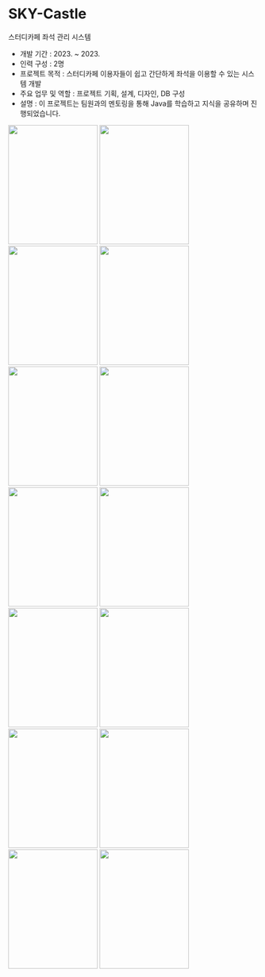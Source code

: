 # SKY-Castle
<div>스터디카페 좌석 관리 시스템</div>
<div>
  <ul>
    <li>개발 기간 : 2023. ~ 2023.</li>
    <li>인력 구성 : 2명</li>
    <li>프로젝트 목적 : 스터디카페 이용자들이 쉽고 간단하게 좌석을 이용할 수 있는 시스템 개발</li>
    <li>주요 업무 및 역할 : 프로젝트 기획, 설계, 디자인, DB 구성</li>
    <li>설명 : 이 프로젝트는 팀원과의 멘토링을 통해 Java를 학습하고 지식을 공유하며 진행되었습니다.</li>
  </ul>
</div>
<img src="https://github.com/sehy0803/2023JavaSwingProject/assets/80893236/94c4cd65-7856-4637-a054-d7fc072e2ff9" width="180" height="240"/>
<img src="https://github.com/sehy0803/2023JavaSwingProject/assets/80893236/94c4cd65-7856-4637-a054-d7fc072e2ff9" width="180" height="240"/>
<img src="https://github.com/sehy0803/2023JavaSwingProject/assets/80893236/e3b920ee-4cf9-48f2-ad77-89e0bc680698" width="180" height="240"/>
<img src="https://github.com/sehy0803/2023JavaSwingProject/assets/80893236/4ac3b9bc-e9fb-49d4-802b-f00bbd0eb6be" width="180" height="240"/>
<img src="https://github.com/sehy0803/2023JavaSwingProject/assets/80893236/1d2c1fc3-5a65-468c-97b1-9e4a5bae3e2e" width="180" height="240"/>
<img src="https://github.com/sehy0803/2023JavaSwingProject/assets/80893236/a0a4d47e-87b6-4f44-b427-e2bc3ab59298" width="180" height="240"/>
<img src="https://github.com/sehy0803/2023JavaSwingProject/assets/80893236/c0b48107-9e1b-4c70-9a2e-d98ff2723869" width="180" height="240"/>
<img src="https://github.com/sehy0803/2023JavaSwingProject/assets/80893236/4f4fe2aa-67a4-484d-bd9f-a5a8a162de3c" width="180" height="240"/>
<img src="https://github.com/sehy0803/2023JavaSwingProject/assets/80893236/f7590e5b-06f7-4cd0-9ee0-b9955596c08d" width="180" height="240"/>
<img src="https://github.com/sehy0803/2023JavaSwingProject/assets/80893236/364a21d7-0b72-4452-99a6-e6a6c9ad3b3f" width="180" height="240"/>
<img src="https://github.com/sehy0803/2023JavaSwingProject/assets/80893236/03238219-cbbe-4bb4-92e3-20211a29a4a1" width="180" height="240"/>
<img src="https://github.com/sehy0803/2023JavaSwingProject/assets/80893236/97272ee4-745c-4430-9265-a28480ad59a2" width="180" height="240"/>
<img src="https://github.com/sehy0803/2023JavaSwingProject/assets/80893236/17d95ec2-9d35-4b8f-b372-56eef25b2915" width="180" height="240"/>
<img src="https://github.com/sehy0803/2023JavaSwingProject/assets/80893236/02090b13-c351-4b30-85aa-2ce510f55885" width="180" height="240"/>
